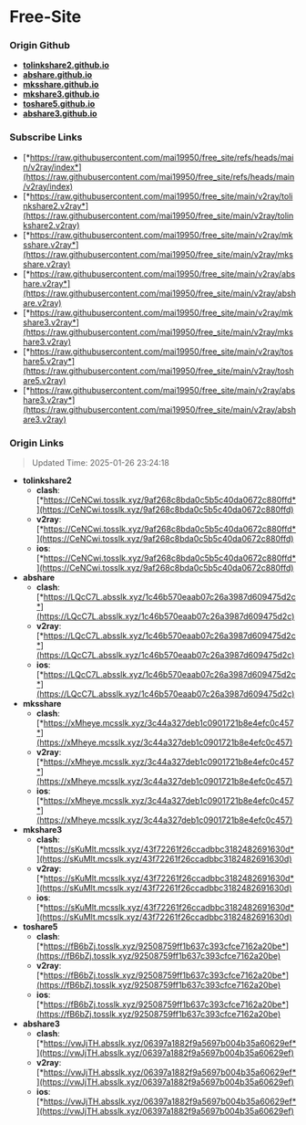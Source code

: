 # Free-Site

### Origin Github

- [**tolinkshare2.github.io**](https://github.com/tolinkshare2/tolinkshare2.github.io)
- [**abshare.github.io**](https://github.com/abshare/abshare.github.io)
- [**mksshare.github.io**](https://github.com/mksshare/mksshare.github.io)
- [**mkshare3.github.io**](https://github.com/mkshare3/mkshare3.github.io)
- [**toshare5.github.io**](https://github.com/toshare5/toshare5.github.io)
- [**abshare3.github.io**](https://github.com/abshare3/abshare3.github.io)

### Subscribe Links

- [*https://raw.githubusercontent.com/mai19950/free_site/refs/heads/main/v2ray/index*](https://raw.githubusercontent.com/mai19950/free_site/refs/heads/main/v2ray/index)
- [*https://raw.githubusercontent.com/mai19950/free_site/main/v2ray/tolinkshare2.v2ray*](https://raw.githubusercontent.com/mai19950/free_site/main/v2ray/tolinkshare2.v2ray)
- [*https://raw.githubusercontent.com/mai19950/free_site/main/v2ray/mksshare.v2ray*](https://raw.githubusercontent.com/mai19950/free_site/main/v2ray/mksshare.v2ray)
- [*https://raw.githubusercontent.com/mai19950/free_site/main/v2ray/abshare.v2ray*](https://raw.githubusercontent.com/mai19950/free_site/main/v2ray/abshare.v2ray)
- [*https://raw.githubusercontent.com/mai19950/free_site/main/v2ray/mkshare3.v2ray*](https://raw.githubusercontent.com/mai19950/free_site/main/v2ray/mkshare3.v2ray)
- [*https://raw.githubusercontent.com/mai19950/free_site/main/v2ray/toshare5.v2ray*](https://raw.githubusercontent.com/mai19950/free_site/main/v2ray/toshare5.v2ray)
- [*https://raw.githubusercontent.com/mai19950/free_site/main/v2ray/abshare3.v2ray*](https://raw.githubusercontent.com/mai19950/free_site/main/v2ray/abshare3.v2ray)

### Origin Links

> Updated Time: 2025-01-26 23:24:18

- **tolinkshare2**
  - **clash**: [*https://CeNCwi.tosslk.xyz/9af268c8bda0c5b5c40da0672c880ffd*](https://CeNCwi.tosslk.xyz/9af268c8bda0c5b5c40da0672c880ffd)
  - **v2ray**: [*https://CeNCwi.tosslk.xyz/9af268c8bda0c5b5c40da0672c880ffd*](https://CeNCwi.tosslk.xyz/9af268c8bda0c5b5c40da0672c880ffd)
  - **ios**: [*https://CeNCwi.tosslk.xyz/9af268c8bda0c5b5c40da0672c880ffd*](https://CeNCwi.tosslk.xyz/9af268c8bda0c5b5c40da0672c880ffd)
- **abshare**
  - **clash**: [*https://LQcC7L.absslk.xyz/1c46b570eaab07c26a3987d609475d2c*](https://LQcC7L.absslk.xyz/1c46b570eaab07c26a3987d609475d2c)
  - **v2ray**: [*https://LQcC7L.absslk.xyz/1c46b570eaab07c26a3987d609475d2c*](https://LQcC7L.absslk.xyz/1c46b570eaab07c26a3987d609475d2c)
  - **ios**: [*https://LQcC7L.absslk.xyz/1c46b570eaab07c26a3987d609475d2c*](https://LQcC7L.absslk.xyz/1c46b570eaab07c26a3987d609475d2c)
- **mksshare**
  - **clash**: [*https://xMheye.mcsslk.xyz/3c44a327deb1c0901721b8e4efc0c457*](https://xMheye.mcsslk.xyz/3c44a327deb1c0901721b8e4efc0c457)
  - **v2ray**: [*https://xMheye.mcsslk.xyz/3c44a327deb1c0901721b8e4efc0c457*](https://xMheye.mcsslk.xyz/3c44a327deb1c0901721b8e4efc0c457)
  - **ios**: [*https://xMheye.mcsslk.xyz/3c44a327deb1c0901721b8e4efc0c457*](https://xMheye.mcsslk.xyz/3c44a327deb1c0901721b8e4efc0c457)
- **mkshare3**
  - **clash**: [*https://sKuMlt.mcsslk.xyz/43f72261f26ccadbbc3182482691630d*](https://sKuMlt.mcsslk.xyz/43f72261f26ccadbbc3182482691630d)
  - **v2ray**: [*https://sKuMlt.mcsslk.xyz/43f72261f26ccadbbc3182482691630d*](https://sKuMlt.mcsslk.xyz/43f72261f26ccadbbc3182482691630d)
  - **ios**: [*https://sKuMlt.mcsslk.xyz/43f72261f26ccadbbc3182482691630d*](https://sKuMlt.mcsslk.xyz/43f72261f26ccadbbc3182482691630d)
- **toshare5**
  - **clash**: [*https://fB6bZj.tosslk.xyz/92508759ff1b637c393cfce7162a20be*](https://fB6bZj.tosslk.xyz/92508759ff1b637c393cfce7162a20be)
  - **v2ray**: [*https://fB6bZj.tosslk.xyz/92508759ff1b637c393cfce7162a20be*](https://fB6bZj.tosslk.xyz/92508759ff1b637c393cfce7162a20be)
  - **ios**: [*https://fB6bZj.tosslk.xyz/92508759ff1b637c393cfce7162a20be*](https://fB6bZj.tosslk.xyz/92508759ff1b637c393cfce7162a20be)
- **abshare3**
  - **clash**: [*https://vwJjTH.absslk.xyz/06397a1882f9a5697b004b35a60629ef*](https://vwJjTH.absslk.xyz/06397a1882f9a5697b004b35a60629ef)
  - **v2ray**: [*https://vwJjTH.absslk.xyz/06397a1882f9a5697b004b35a60629ef*](https://vwJjTH.absslk.xyz/06397a1882f9a5697b004b35a60629ef)
  - **ios**: [*https://vwJjTH.absslk.xyz/06397a1882f9a5697b004b35a60629ef*](https://vwJjTH.absslk.xyz/06397a1882f9a5697b004b35a60629ef)
